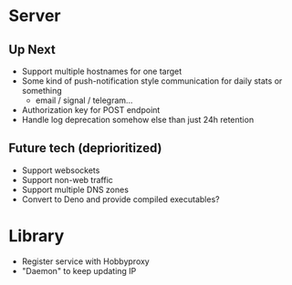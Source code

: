 # Server

## Up Next

- Support multiple hostnames for one target
- Some kind of push-notification style communication for daily stats or something
  - email / signal / telegram...
- Authorization key for POST endpoint
- Handle log deprecation somehow else than just 24h retention

## Future tech (deprioritized)

- Support websockets
- Support non-web traffic
- Support multiple DNS zones
- Convert to Deno and provide compiled executables?

# Library

- Register service with Hobbyproxy
- "Daemon" to keep updating IP
